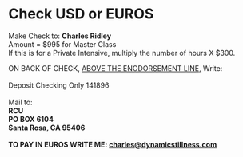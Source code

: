 # Check USD or EUROS<br>
Make Check to: <b>Charles Ridley</b><br>Amount = $995 for Master Class<br> If this is for a Private Intensive, multiply the number of hours X $300.

ON BACK OF CHECK, <u>ABOVE THE ENODORSEMENT LINE</u>, Write:<br><br>Deposit Checking Only 141896
<br><br>Mail to: <b><br>RCU<br>PO BOX 6104<br>Santa Rosa, CA 95406<br><br>TO PAY IN EUROS WRITE ME: charles@dynamicstillness.com

